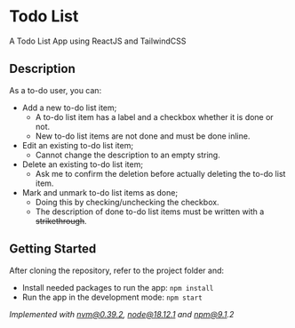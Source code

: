 # Todo List

A Todo List App using ReactJS and TailwindCSS 

## Description

As a to-do user, you can:

* Add a new to-do list item;
  * A to-do list item has a label and a checkbox whether it is done or not.
  * New to-do list items are not done and must be done inline.
* Edit an existing to-do list item;
  * Cannot change the description to an empty string.
* Delete an existing to-do list item;
  * Ask me to confirm the deletion before actually deleting the to-do list item.
* Mark and unmark to-do list items as done;
  * Doing this by checking/unchecking the checkbox.
  * The description of done to-do list items must be written with a ~~strikethrough~~.

## Getting Started

After cloning the repository, refer to the project folder and:
  * Install needed packages to run the app: `npm install`
  * Run the app in the development mode: `npm start`
  
_Implemented with nvm@0.39.2, node@18.12.1 and npm@9.1.2_
